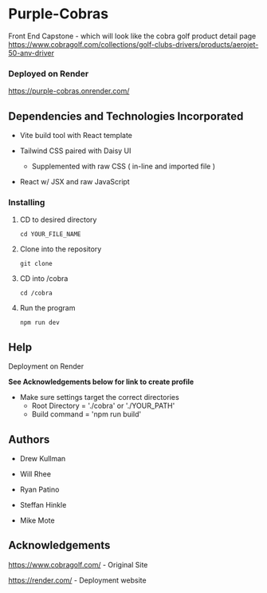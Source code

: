# Purple-Cobras
Front End Capstone - which will look like the cobra golf product detail page
https://www.cobragolf.com/collections/golf-clubs-drivers/products/aerojet-50-anv-driver

### Deployed on Render
https://purple-cobras.onrender.com/

## Dependencies and Technologies Incorporated

- Vite build tool with React template
- Tailwind CSS paired with Daisy UI
  
  - Supplemented with raw CSS ( in-line and imported file )
    
- React w/ JSX and raw JavaScript

### Installing
1. CD to desired directory
   ```
   cd YOUR_FILE_NAME
   ```
   
2. Clone into the repository
   ```
   git clone
   ```

3. CD into /cobra
   ```
   cd /cobra
   ```

5. Run the program
   ```
   npm run dev
   ```

## Help
  Deployment on Render
  
  **See Acknowledgements below for link to create profile**
  - Make sure settings target the correct directories
    - Root Directory = './cobra' or './YOUR_PATH'
    - Build command = 'npm run build'
 
## Authors

- Drew Kullman

- Will Rhee

- Ryan Patino

- Steffan Hinkle

- Mike Mote

## Acknowledgements

https://www.cobragolf.com/ - Original Site

https://render.com/ - Deployment website
